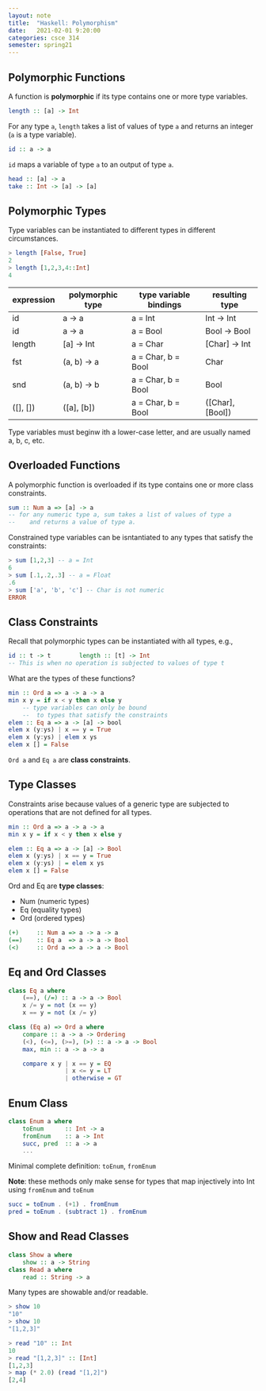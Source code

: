 ```yaml
---
layout: note
title:  "Haskell: Polymorphism"
date:   2021-02-01 9:20:00
categories: csce 314
semester: spring21
---
```


## Polymorphic Functions

A function is **polymorphic** if its type contains one or more type variables.


```haskell
length :: [a] -> Int
```
For any type `a`, `length` takes a list of values of type `a` and returns an integer (`a` is a type variable).

```haskell
id :: a -> a
```
`id` maps a variable of type `a` to an output of type `a`.

```haskell
head :: [a] -> a
take :: Int -> [a] -> [a]
```

## Polymorphic Types

Type variables can be instantiated to different types in different circumstances.

```haskell
> length [False, True]
2
> length [1,2,3,4::Int]
4
```

| expression | polymorphic type | type variable bindings | resulting type |
| -         | -             | -                     | - |
| id        | a -> a        | a = Int               | Int -> Int
| id        | a -> a        | a = Bool              | Bool -> Bool
| length    | [a] -> Int    | a = Char              | [Char] -> Int
| fst       | (a, b) -> a   | a = Char, b = Bool    | Char
| snd       | (a, b) -> b   | a = Char, b = Bool    | Bool
| ([], [])  | ([a], [b])    | a = Char, b = Bool    | ([Char], [Bool])

Type variables must beginw ith a lower-case letter, and are usually named a, b, c, etc.

## Overloaded Functions

A polymorphic function is overloaded if its type contains one or more class constraints.

```haskell
sum :: Num a => [a] -> a
-- for any numeric type a, sum takes a list of values of type a
--    and returns a value of type a.
```

Constrained type variables can be isntantiated to any types that satisfy the constraints:
```haskell
> sum [1,2,3] -- a = Int
6
> sum [.1,.2,.3] -- a = Float
.6
> sum ['a', 'b', 'c'] -- Char is not numeric
ERROR
```

## Class Constraints

Recall that polymorphic types can be instantiated with all types, e.g.,

```haskell
id :: t -> t        length :: [t] -> Int
-- This is when no operation is subjected to values of type t
```

What are the types of these functions?

```haskell
min :: Ord a => a -> a -> a
min x y = if x < y then x else y
    -- type variables can only be bound
    --  to types that satisfy the constraints
elem :: Eq a => a -> [a] -> bool
elem x (y:ys) | x == y = True
elem x (y:ys) | elem x ys
elem x [] = False
```

`Ord a` and `Eq a` are **class constraints**.

## Type Classes
Constraints arise because values of a generic type are subjected to operations that are not defined for all types.
```haskell
min :: Ord a => a -> a -> a
min x y = if x < y then x else y

elem :: Eq a => a -> [a] -> Bool
elem x (y:ys) | x == y = True
elem x (y:ys) | = elem x ys
elem x [] = False
```

Ord and Eq are **type classes**:
- Num (numeric types)
- Eq (equality types)
- Ord (ordered types)

```haskell
(+)     :: Num a => a -> a -> a
(==)    :: Eq a  => a -> a -> Bool
(<)     :: Ord a => a -> a -> Bool
```

## Eq and Ord Classes
```haskell
class Eq a where
    (==), (/=) :: a -> a -> Bool
    x /= y = not (x == y)
    x == y = not (x /= y)

class (Eq a) => Ord a where
    compare :: a -> a -> Ordering
    (<), (<=), (>=), (>) :: a -> a -> Bool
    max, min :: a -> a -> a

    compare x y | x == y = EQ
                | x <= y = LT
                | otherwise = GT
```

## Enum Class
```haskell
class Enum a where
    toEnum      :: Int -> a
    fromEnum    :: a -> Int
    succ, pred  :: a -> a
    ...
```

Minimal complete definition: `toEnum`, `fromEnum`

**Note**: these methods only make sense for types that map injectively into Int using `fromEnum` and `toEnum`

```haskell
succ = toEnum . (+1) . fromEnum
pred = toEnum . (subtract 1) . fromEnum
```

## Show and Read Classes
```haskell
class Show a where
    show :: a -> String
class Read a where
    read :: String -> a
```
Many types are showable and/or readable.
```haskell
> show 10
"10"
> show 10
"[1,2,3]"

> read "10" :: Int
10
> read "[1,2,3]" :: [Int]
[1,2,3]
> map (* 2.0) (read "[1,2]")
[2,4]
```
